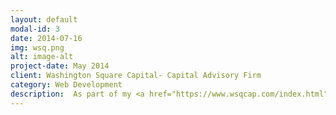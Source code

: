 ```yaml
---
layout: default
modal-id: 3
date: 2014-07-16
img: wsq.png
alt: image-alt
project-date: May 2014
client: Washington Square Capital- Capital Advisory Firm
category: Web Development
description:  As part of my <a href="https://www.wsqcap.com/index.html">Contracted Work</a>, I was tasked with updating and remaking a website using Bootstrap. To enhance its functionality, I incorporated vanilla JS and utilized a JS widget known as theFinancials.com. This widget enabled the site to pull real-time data, such as stock prices and market trends, and display them in an interactive and visually appealing way.
---
```


